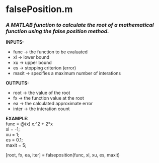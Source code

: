 # falsePosition.m
### *A MATLAB function to calculate the root of a mathematical function using the false position method.*
**INPUTS:**
* func -> the function to be evaluated
* xl -> lower bound
* xu -> upper bound
* es -> stopping criterion (error)
* maxit -> specifies a maximum number of interations

**OUTPUTS:**
* root -> the value of the root
* fx -> the function value at the root
* ea -> the calculated approximate error
* inter -> the interation count

**EXAMPLE:**  
func = @(x) x.^2 + 2*x  
xl = -1;  
xu = 1;  
es = 0.1;  
maxit = 5;  

[root, fx, ea, iter] = falseposition(func, xl, xu, es, maxit)

